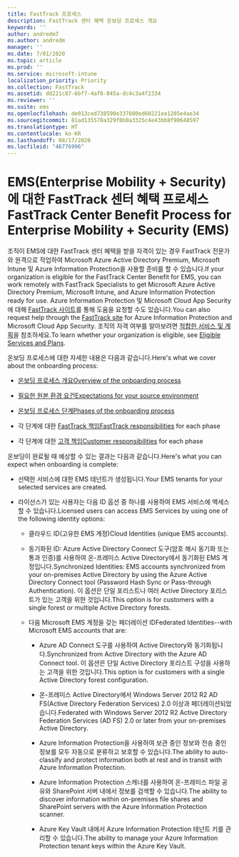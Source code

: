 ```yaml
---
title: FastTrack 프로세스
description: FastTrack 센터 혜택 온보딩 프로세스 개요
keywords: ''
author: andredm7
ms.author: andredm
manager: ''
ms.date: 7/01/2020
ms.topic: article
ms.prod: ''
ms.service: microsoft-intune
localization_priority: Priority
ms.collection: FastTrack
ms.assetid: dd221c87-6bf7-4af8-845a-dc4c3a4f2334
ms.reviewer: ''
ms.suite: ems
ms.openlocfilehash: de013ced738590e337080ed60221ea1205e4ae34
ms.sourcegitcommit: 81ad135578a329f8b0a3325c4e43bb8f90648597
ms.translationtype: HT
ms.contentlocale: ko-KR
ms.lasthandoff: 08/17/2020
ms.locfileid: "46776996"
---
```

# <a name="fasttrack-center-benefit-process-for-enterprise-mobility--security-ems"></a><span data-ttu-id="27548-103">EMS(Enterprise Mobility + Security)에 대한 FastTrack 센터 혜택 프로세스</span><span class="sxs-lookup"><span data-stu-id="27548-103">FastTrack Center Benefit Process for Enterprise Mobility + Security (EMS)</span></span>
<span data-ttu-id="27548-104">조직이 EMS에 대한 FastTrack 센터 혜택을 받을 자격이 있는 경우 FastTrack 전문가와 원격으로 작업하여 Microsoft Azure Active Directory Premium, Microsoft Intune 및 Azure Information Protection을 사용할 준비를 할 수 있습니다.</span><span class="sxs-lookup"><span data-stu-id="27548-104">If your organization is eligible for the FastTrack Center Benefit for EMS, you can work remotely with FastTrack Specialists to get Microsoft Azure Active Directory Premium, Microsoft Intune, and Azure Information Protection ready for use.</span></span> <span data-ttu-id="27548-105">Azure Information Protection 및 Microsoft Cloud App Security에 대해 [FastTrack 사이트](https://www.microsoft.com/fasttrack/microsoft-365/ems)를 통해 도움을 요청할 수도 있습니다.</span><span class="sxs-lookup"><span data-stu-id="27548-105">You can also request help through the [FastTrack site](https://www.microsoft.com/fasttrack/microsoft-365/ems) for Azure Information Protection and Microsoft Cloud App Security.</span></span> <span data-ttu-id="27548-106">조직의 자격 여부를 알아보려면 [적합한 서비스 및 계획](M365-eligible-services-and-plans.md)을 참조하세요.</span><span class="sxs-lookup"><span data-stu-id="27548-106">To learn whether your organization is eligible, see [Eligible Services and Plans](M365-eligible-services-and-plans.md).</span></span>


<span data-ttu-id="27548-107">온보딩 프로세스에 대한 자세한 내용은 다음과 같습니다.</span><span class="sxs-lookup"><span data-stu-id="27548-107">Here's what we cover about the onboarding process:</span></span>

-   [<span data-ttu-id="27548-108">온보딩 프로세스 개요</span><span class="sxs-lookup"><span data-stu-id="27548-108">Overview of the onboarding process</span></span>](EMS-fasttrack-benefit-overview.md)

-   [<span data-ttu-id="27548-109">필요한 원본 환경 요건</span><span class="sxs-lookup"><span data-stu-id="27548-109">Expectations for your source environment</span></span>](EMS-source-environment-expectations.md)

-   [<span data-ttu-id="27548-110">온보딩 프로세스 단계</span><span class="sxs-lookup"><span data-stu-id="27548-110">Phases of the onboarding process</span></span>](EMS-onboarding-phases.md)

-   <span data-ttu-id="27548-111">각 단계에 대한 [FastTrack 책임](EMS-fasttrack-responsibilities.md)</span><span class="sxs-lookup"><span data-stu-id="27548-111">[FastTrack responsibilities](EMS-fasttrack-responsibilities.md) for each phase</span></span>

-   <span data-ttu-id="27548-112">각 단계에 대한 [고객 책임](EMS-your-responsibilities.md)</span><span class="sxs-lookup"><span data-stu-id="27548-112">[Customer responsibilities](EMS-your-responsibilities.md) for each phase</span></span>

<span data-ttu-id="27548-113">온보딩이 완료될 때 예상할 수 있는 결과는 다음과 같습니다.</span><span class="sxs-lookup"><span data-stu-id="27548-113">Here's what you can expect when onboarding is complete:</span></span>

-   <span data-ttu-id="27548-114">선택한 서비스에 대한 EMS 테넌트가 생성됩니다.</span><span class="sxs-lookup"><span data-stu-id="27548-114">Your EMS tenants for your selected services are created.</span></span>

-   <span data-ttu-id="27548-115">라이선스가 있는 사용자는 다음 ID 옵션 중 하나를 사용하여 EMS 서비스에 액세스할 수 있습니다.</span><span class="sxs-lookup"><span data-stu-id="27548-115">Licensed users can access EMS Services by using one of the following identity options:</span></span>

    -   <span data-ttu-id="27548-116">클라우드 ID(고유한 EMS 계정)</span><span class="sxs-lookup"><span data-stu-id="27548-116">Cloud Identities (unique EMS accounts).</span></span>

    -   <span data-ttu-id="27548-117">동기화된 ID: Azure Active Directory Connect 도구(암호 해시 동기화 또는 통과 인증)를 사용하여 온-프레미스 Active Directory에서 동기화된 EMS 계정입니다.</span><span class="sxs-lookup"><span data-stu-id="27548-117">Synchronized Identities: EMS accounts synchronized from your on-premises Active Directory by using the Azure Active Directory Connect tool (Password Hash Sync or Pass-through Authentication).</span></span> <span data-ttu-id="27548-118">이 옵션은 단일 포리스트나 여러 Active Directory 포리스트가 있는 고객을 위한 것입니다.</span><span class="sxs-lookup"><span data-stu-id="27548-118">This option is for customers with a single forest or multiple Active Directory forests.</span></span>

    -   <span data-ttu-id="27548-119">다음 Microsoft EMS 계정을 갖는 페더레이션 ID</span><span class="sxs-lookup"><span data-stu-id="27548-119">Federated Identities--with Microsoft EMS accounts that are:</span></span>

        -   <span data-ttu-id="27548-120">Azure AD Connect 도구를 사용하여 Active Directory와 동기화됩니다.</span><span class="sxs-lookup"><span data-stu-id="27548-120">Synchronized from Active Directory with the Azure AD Connect tool.</span></span> <span data-ttu-id="27548-121">이 옵션은 단일 Active Directory 포리스트 구성을 사용하는 고객을 위한 것입니다.</span><span class="sxs-lookup"><span data-stu-id="27548-121">This option is for customers with a single Active Directory forest configuration.</span></span>

        -   <span data-ttu-id="27548-122">온-프레미스 Active Directory에서 Windows Server 2012 R2 AD FS(Active Directory Federation Services) 2.0 이상과 페더레이션되었습니다.</span><span class="sxs-lookup"><span data-stu-id="27548-122">Federated with Windows Server 2012 R2 Active Directory Federation Services (AD FS) 2.0 or later from your on-premises Active Directory.</span></span>

        -   <span data-ttu-id="27548-123">Azure Information Protection을 사용하여 보관 중인 정보와 전송 중인 정보를 모두 자동으로 분류하고 보호할 수 있습니다.</span><span class="sxs-lookup"><span data-stu-id="27548-123">The ability to auto-classify and protect information both at rest and in transit with Azure Information Protection.</span></span> 

        -   <span data-ttu-id="27548-124">Azure Information Protection 스캐너를 사용하여 온-프레미스 파일 공유와 SharePoint 서버 내에서 정보를 검색할 수 있습니다.</span><span class="sxs-lookup"><span data-stu-id="27548-124">The ability to discover information within on-premises file shares and SharePoint servers with the Azure Information Protection scanner.</span></span> 

        -   <span data-ttu-id="27548-125">Azure Key Vault 내에서 Azure Information Protection 테넌트 키를 관리할 수 있습니다.</span><span class="sxs-lookup"><span data-stu-id="27548-125">The ability to manage your Azure Information Protection tenant keys within the Azure Key Vault.</span></span> 

